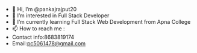 - 👋 Hi, I’m @pankajrajput20
- 👀 I’m interested in Full Stack Developer
- 🌱 I’m currently learning Full Stack Web Development from Apna College
- 📫 How to reach me :
- Contact info:8683819174
- Email:pc5061478@gmail.com

<!---
pankajrajput20/pankajrajput20 is a ✨ special ✨ repository because its `README.md` (this file) appears on your GitHub profile.
You can click the Preview link to take a look at your changes.
--->
